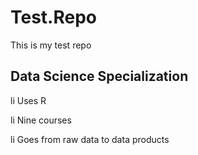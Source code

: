 # Test.Repo
This is my test repo

## Data Science Specialization

li Uses R

li Nine courses

li Goes from raw data to data products
